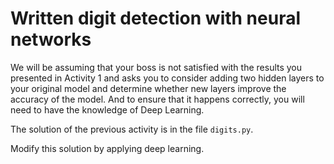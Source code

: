 # Written digit detection with neural networks

We will be assuming that your boss is not satisfied with the results you presented in Activity 1 and asks you to consider adding two hidden layers to your original model and determine whether new layers improve the accuracy of the model. And to ensure that it happens correctly, you will need to have the knowledge of Deep Learning. 

The solution of the previous activity is in the file `digits.py`. 

Modify this solution by applying deep learning.



